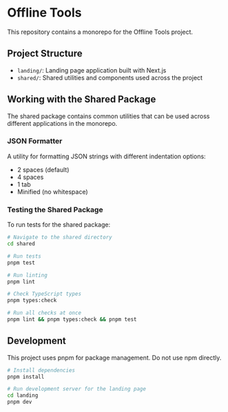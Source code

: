 # Offline Tools

This repository contains a monorepo for the Offline Tools project.

## Project Structure

- `landing/`: Landing page application built with Next.js
- `shared/`: Shared utilities and components used across the project

## Working with the Shared Package

The shared package contains common utilities that can be used across different applications in the monorepo.

### JSON Formatter

A utility for formatting JSON strings with different indentation options:
- 2 spaces (default)
- 4 spaces
- 1 tab
- Minified (no whitespace)

### Testing the Shared Package

To run tests for the shared package:

```bash
# Navigate to the shared directory
cd shared

# Run tests
pnpm test

# Run linting
pnpm lint

# Check TypeScript types
pnpm types:check

# Run all checks at once
pnpm lint && pnpm types:check && pnpm test
```

## Development

This project uses pnpm for package management. Do not use npm directly.

```bash
# Install dependencies
pnpm install

# Run development server for the landing page
cd landing
pnpm dev
```